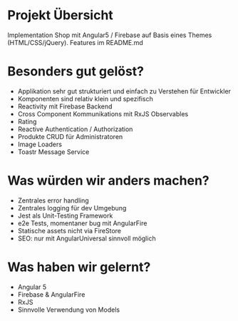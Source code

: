 # Projekt Übersicht
Implementation Shop mit Angular5 / Firebase auf Basis eines Themes (HTML/CSS/jQuery).
Features im README.md

# Besonders gut gelöst?
- Applikation sehr gut strukturiert und einfach zu Verstehen für Entwickler
- Komponenten sind relativ klein und spezifisch
- Reactivity mit Firebase Backend
- Cross Component Kommunikations mit RxJS Observables
- Rating
- Reactive Authentication / Authorization
- Produkte CRUD für Administratoren
- Image Loaders
- Toastr Message Service

# Was würden wir anders machen?
- Zentrales error handling
- Zentrales logging für dev Umgebung
- Jest als Unit-Testing Framework
- e2e Tests, momentaner bug mit AngularFire
- Statische assets nicht via FireStore
- SEO: nur mit AngularUniversal sinnvoll möglich

# Was haben wir gelernt?
- Angular 5
- Firebase & AngularFire
- RxJS
- Sinnvolle Verwendung von Models
